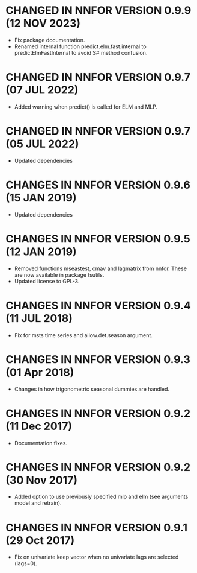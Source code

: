 # CHANGED IN NNFOR VERSION 0.9.9 (12 NOV 2023)
- Fix package documentation.
- Renamed internal function predict.elm.fast.internal to predictElmFastInternal to avoid S# method confusion.

# CHANGED IN NNFOR VERSION 0.9.7 (07 JUL 2022)
- Added warning when predict() is called for ELM and MLP. 

# CHANGED IN NNFOR VERSION 0.9.7 (05 JUL 2022)
- Updated dependencies

# CHANGES IN NNFOR VERSION 0.9.6 (15 JAN 2019)
- Updated dependencies

# CHANGES IN NNFOR VERSION 0.9.5 (12 JAN 2019)
- Removed functions mseastest, cmav and lagmatrix from nnfor. These are now available in package tsutils.
- Updated license to GPL-3.

# CHANGES IN NNFOR VERSION 0.9.4 (11 JUL 2018)
- Fix for msts time series and allow.det.season argument.

# CHANGES IN NNFOR VERSION 0.9.3 (01 Apr 2018)
- Changes in how trigonometric seasonal dummies are handled.

# CHANGES IN NNFOR VERSION 0.9.2 (11 Dec 2017)
- Documentation fixes.

# CHANGES IN NNFOR VERSION 0.9.2 (30 Nov 2017)
- Added option to use previously specified mlp and elm (see arguments model and retrain).

# CHANGES IN NNFOR VERSION 0.9.1 (29 Oct 2017)
- Fix on univariate keep vector when no univariate lags are selected (lags=0). 

